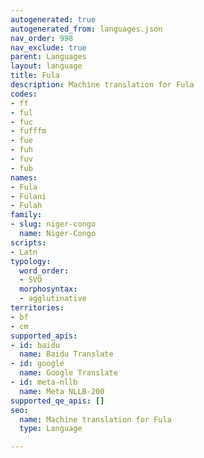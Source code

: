 ```yaml
---
autogenerated: true
autogenerated_from: languages.json
nav_order: 998
nav_exclude: true
parent: Languages
layout: language
title: Fula
description: Machine translation for Fula
codes:
- ff
- ful
- fuc
- fufffm
- fue
- fuh
- fuv
- fub
names:
- Fula
- Fulani
- Fulah
family:
- slug: niger-congo
  name: Niger-Congo
scripts:
- Latn
typology:
  word_order:
  - SVO
  morphosyntax:
  - agglutinative
territories:
- bf
- cm
supported_apis:
- id: baidu
  name: Baidu Translate
- id: google
  name: Google Translate
- id: meta-nllb
  name: Meta NLLB-200
supported_qe_apis: []
seo:
  name: Machine translation for Fula
  type: Language

---
```


